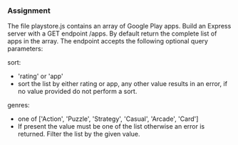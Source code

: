 ### Assignment


The file playstore.js contains an array of Google Play apps. Build an Express server with a GET endpoint /apps. By default return the complete list of apps in the array. The endpoint accepts the following optional query parameters:


sort:
- 'rating' or 'app' 
- sort the list by either rating or app, any other value results in an error, if no value provided do not perform a sort.


genres:
- one of ['Action', 'Puzzle', 'Strategy', 'Casual', 'Arcade', 'Card'] 	
- If present the value must be one of the list otherwise an error is returned. Filter the list by the given value.
